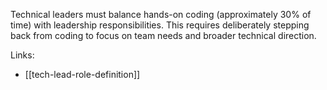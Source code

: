 Technical leaders must balance hands-on coding (approximately 30% of time) with leadership responsibilities. This requires deliberately stepping back from coding to focus on team needs and broader technical direction.

Links: 

- [[tech-lead-role-definition]]